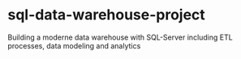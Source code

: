 # sql-data-warehouse-project
Building a moderne data warehouse with SQL-Server including ETL processes, data modeling and analytics
